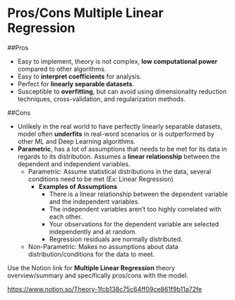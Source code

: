 # **Pros/Cons Multiple Linear Regression**

##Pros

- Easy to implement, theory is not complex, **low computational power** compared to other algorithms.
- Easy to **interpret coefficients** for analysis.
- Perfect for **linearly separable datasets**.
- Susceptible to **overfitting**, but can avoid using dimensionality reduction techniques, cross-validation, and regularization methods.

##Cons

- Unlikely in the real world to have perfectly linearly separable datasets, model often **underfits** in real-word scenarios or is outperformed by other ML and Deep Learning algorithms.
- **Parametric**, has a lot of assumptions that needs to be met for its data in regards to its distribution. Assumes a **linear relationship** between the dependent and independent variables.
    - Parametric: Assume statistical distributions in the data, several conditions need to be met (Ex: Linear Regression)
        - **Examples of Assumptions**
            - There is a linear relationship between the dependent variable and the independent variables.
            - The independent variables aren’t too highly correlated with each other.
            - Your observations for the dependent variable are selected independently and at random.
            - Regression residuals are normally distributed.
    - Non-Parametric: Makes no assumptions about data distribution/conditions for the data to meet.

Use the Notion link for **Multiple Linear Regression** theory overview/summary and specifically pros/cons with the model.

https://www.notion.so/Theory-1fcb138c75c64ff09ce861f9b11a72fe
